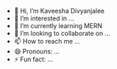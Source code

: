 - 👋 Hi, I’m Kaveesha Divyanjalee
- 👀 I’m interested in ...
- 🌱 I’m currently learning MERN
- 💞️ I’m looking to collaborate on ...
- 📫 How to reach me ...
- 😄 Pronouns: ...
- ⚡ Fun fact: ...

<!---
kaveeshaDivyanjalee/kaveeshaDivyanjalee is a ✨ special ✨ repository because its `README.md` (this file) appears on your GitHub profile.
You can click the Preview link to take a look at your changes.
--->
